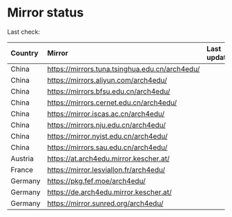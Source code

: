 <script src="./time.js"></script>
# Mirror status
Last check: <script type="text/javascript">localize(1732905066.8286734);</script>

|Country|Mirror|Last update|
|:------|:-----|:----------|
|China|https://mirrors.tuna.tsinghua.edu.cn/arch4edu/|<script type="text/javascript">localize(1732862643);</script>|
|China|https://mirrors.aliyun.com/arch4edu/|<script type="text/javascript">localize(1732862643);</script>|
|China|https://mirrors.bfsu.edu.cn/arch4edu/|<script type="text/javascript">localize(1732862643);</script>|
|China|https://mirrors.cernet.edu.cn/arch4edu/|<script type="text/javascript">localize(1732862643);</script>|
|China|https://mirror.iscas.ac.cn/arch4edu/|<script type="text/javascript">localize(1732862643);</script>|
|China|https://mirrors.nju.edu.cn/arch4edu/|<script type="text/javascript">localize(1732776339);</script>|
|China|https://mirror.nyist.edu.cn/arch4edu/|<script type="text/javascript">localize(1732862643);</script>|
|China|https://mirrors.sau.edu.cn/arch4edu/|<script type="text/javascript">localize(1731653531);</script>|
|Austria|https://at.arch4edu.mirror.kescher.at/|<script type="text/javascript">localize(1732862643);</script>|
|France|https://mirror.lesviallon.fr/arch4edu/|<script type="text/javascript">localize(1732819402);</script>|
|Germany|https://pkg.fef.moe/arch4edu/|<script type="text/javascript">localize(1732862643);</script>|
|Germany|https://de.arch4edu.mirror.kescher.at/|<script type="text/javascript">localize(1732862643);</script>|
|Germany|https://mirror.sunred.org/arch4edu/|<script type="text/javascript">localize(1732862643);</script>|

<script src="./tablefilter/tablefilter.js"></script>
<script src="./table.js"></script>
